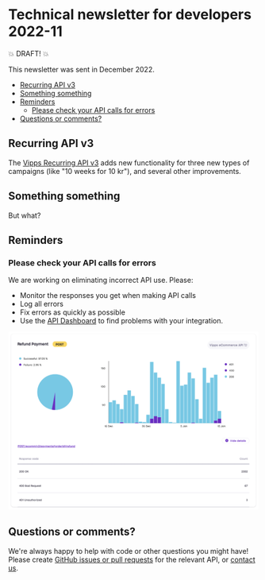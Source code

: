 <!-- START_METADATA
---
sidebar_position: 67
title: 2022-11
---
END_METADATA -->

# Technical newsletter for developers 2022-11

💥 DRAFT! 💥

This newsletter was sent in December 2022.

<!-- START_TOC -->

* [Recurring API v3](#recurring-api-v3)
* [Something something](#something-something)
* [Reminders](#reminders)
  * [Please check your API calls for errors](#please-check-your-api-calls-for-errors)
* [Questions or comments?](#questions-or-comments)

<!-- END_TOC -->

## Recurring API v3

The
[Vipps Recurring API v3](https://vippsas.github.io/vipps-developer-docs/docs/APIs/recurring-api/)
adds new functionality for three new types of
campaigns (like "10 weeks for 10 kr"), and several other improvements.

## Something something

But what?

## Reminders

### Please check your API calls for errors

We are working on eliminating incorrect API use. Please:

* Monitor the responses you get when making API calls
* Log all errors
* Fix errors as quickly as possible
* Use the
  [API Dashboard](../developer-resources/api-dashboard.md)
  to find problems with your integration.

![API Dashboard example](images/2021-02-api-dashboard-example.png)

## Questions or comments?

We're always happy to help with code or other questions you might have!
Please create [GitHub issues or pull requests](https://github.com/vippsas)
for the relevant API,
or [contact us](https://vippsas.github.io/vipps-developer-docs/docs/vipps-developers/contact).
